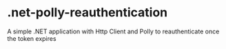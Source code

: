 # .net-polly-reauthentication
A simple .NET application with Http Client and Polly to reauthenticate once the token expires
